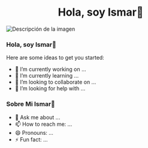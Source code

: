 <div align="center">
<h1 align="center">Hola, soy Ismar👋
</div>
<img src="https://drive.google.com/file/d/1-dE87ckcPmMYWkLzlmOUg14a-lwh1uwo/view?usp=drive_link" alt="Descripción de la imagen">

  
  
  ### Hola, soy Ismar👋
Here are some ideas to get you started:

- 🔭 I’m currently working on ...
- 🌱 I’m currently learning ...
- 👯 I’m looking to collaborate on ...
- 🤔 I’m looking for help with ...
### Sobre Mi Ismar👋
- 💬 Ask me about ...
- 📫 How to reach me: ...
- 😄 Pronouns: ...
- ⚡ Fun fact: ...
<!--
-->
